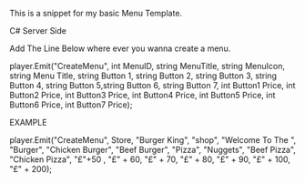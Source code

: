 This is a snippet for my basic Menu Template.


C# Server Side

Add The Line Below where ever you wanna create a menu.

player.Emit("CreateMenu", int MenuID, string MenuTitle, string MenuIcon, string Menu Title, string Button 1, string Button 2, string Button 3, string Button 4, string Button 5,string Button 6, string Button 7, int Button1 Price, int Button2 Price, int Button3 Price, int Button4 Price, int Button5 Price, int Button6 Price, int Button7 Price);


EXAMPLE

player.Emit("CreateMenu", Store, "Burger King", "shop", "Welcome To The ", "Burger", "Chicken Burger", "Beef Burger", "Pizza", "Nuggets",
"Beef Pizza", "Chicken Pizza", "&pound;"+50 , "&pound;" + 60, "&pound;" + 70, "&pound;" + 80, "&pound;" + 90, "&pound;" + 100, "&pound;" + 200);
